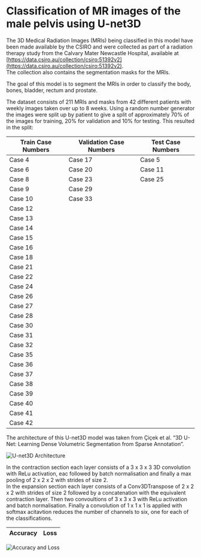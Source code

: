 # Classification of MR images of the male pelvis using U-net3D

The 3D Medical Radiation Images (MRIs) being classified in this model 
have been made available by the CSIRO and were collected as part of a radiation 
therapy study from the Calvary Mater Newcastle Hospital, available at 
[https://data.csiro.au/collection/csiro:51392v2](https://data.csiro.au/collection/csiro:51392v2).  
The collection also contains the segmentation masks for the MRIs. 

The goal of this model is to segment the MRIs in order to classify the body, bones, 
bladder, rectum and prostate.

The dataset consists of 211 MRIs and masks from 42 different patients with weekly 
images taken over up to 8 weeks.  Using a random number generator the images were 
split up by patient to give a split of approximately 70% of the images for training, 
20% for validation and 10% for testing. This resulted in the split:

| Train Case Numbers | Validation Case Numbers | Test Case Numbers |
|--------------------|-------------------------|-------------------|
|Case 4 | Case 17 | Case 5|
|Case 6 | Case 20| Case 11 |
|Case 8 | Case 23 | Case 25 |
|Case 9 | Case 29 | |
|Case 10 | Case 33 | |
|Case 12 | | |
|Case 13 | | |
|Case 14 | | |
|Case 15 | | |
|Case 16 | | |
|Case 18 | | |
|Case 21 | | |
|Case 22 | | |
|Case 24 | | |
|Case 26 | | |
|Case 27 | | |
|Case 28 | | |
|Case 30 | | |
|Case 31 | | |
|Case 32 | | |
|Case 35 | | |
|Case 36 | | |
|Case 37 | | |
|Case 38 | | |
|Case 39 | | |
|Case 40 | | |
|Case 41 | | |
|Case 42 | | |


The architecture of this U-net3D model was taken from Çiçek et al. “3D U-Net: 
Learning Dense Volumetric Segmentation from Sparse Annotation”.

![U-net3D Architecture](unet_architecture.png)

In the contraction section each layer consists of a 3 x 3 x 3 3D convolution with 
ReLu activation, eac followed by batch normalisation and finally a max pooling of 
2 x 2 x 2 with strides of size 2.  
In the expansion section each layer consists of a Conv3DTranspose of 2 x 2 x 2 
with strides of size 2 followed by a concatenation with the equivalent contraction 
layer.  Then two convoultions of 3 x 3 x 3 with ReLu activation and batch 
normalisation.
Finally a convolution of 1 x 1 x 1 is applied with softmax acitavtion reduces the 
number of channels to six, one for each of the classifications.

|Accuracy|Loss|
|---|---|
![Accuracy and Loss](acc_loss.png)

